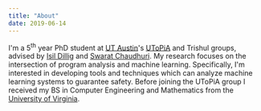 ```yaml
---
title: "About"
date: 2019-06-14
---
```


I'm a 5<sup>th</sup> year PhD student at [UT Austin](http://www.utexas.edu)'s
[UToPiA](http://utopia.cs.utexas.edu) and Trishul groups, advised by [Isil
Dillig](http://www.cs.utexas.edu/~isil) and [Swarat
Chaudhuri](http://www.cs.utexas.edu/~swarat). My research focuses on the
intersection of program analysis and machine learning. Specifically, I'm
interested in developing tools and techniques which can analyze machine
learning systems to guarantee safety. Before joining the UToPiA group I
received my BS in Computer Engineering and Mathematics from the [University of
Virginia](http://www.virginia.edu).

